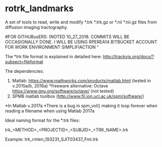 # rotrk_landmarks
A set of tools to read, write and modify *.trk *.trk.gz or *.nii  *.nii.gz files from diffusion imaging tractography. 

#FOR GITHUBusERS: (NOTED 10_27_2018. COMMITS WILL BE OCCASIONALLY DONE. I WILL BE USING RPEREA14 B!TBUCKET ACCOUNT FOR WORK ENVIRONMENT SIMPLIFIACTION "



The *trk file format is explained in detailed here: 
http://trackvis.org/docs/?subsect=fileformat

The dependencies:
1. Matlab: https://www.mathworks.com/products/matlab.html (tested in v.2015a/b, 2016a)
   *freeware alternative: Octave https://www.gnu.org/software/octave/ (not tested)
2. SPM8 matlab toolbox (http://www.fil.ion.ucl.ac.uk/spm/software/)


*In Matlab v.2017a
*There is a bug in spm_vol() making it loop forever when reading a filename when using Matlab 2017a


Ideal naming format for the *.trk files:

trk_\<METHOD>\_\<PROJECTID>\_\<SUBJID>\_\<TRK_NAME>.trk

Example: 
    trk_rmlen_193231_SJIT03437_Fmi.trk




